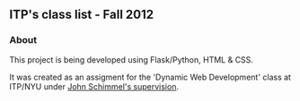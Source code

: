 ## ITP's class list - Fall 2012

### About

This project is being developed using Flask/Python, HTML & CSS.

It was created as an assigment for the 'Dynamic Web Development' class at ITP/NYU under [John Schimmel's supervision](https://github.com/johnschimmel).


